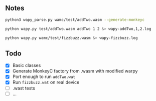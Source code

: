 ## Notes

```sh
python3 wapy_parse.py wamc/test/addTwo.wasm --generate-monkeyc

python wapy.py test/addTwo.wasm addTwo 1 2 &> wapy-addTwo,1,2.log

python wapy.py wamc/test/fizzbuzz.wasm &> wapy-fizzbuzz.log
```

## Todo
- [x] Basic classes
- [x] Generate MonkeyC factory from .wasm with modified warpy
- [x] Port enough to run `addTwo.wat`
- [x] Run `fizzbuzz.wat` on real device
- [ ] .wast tests
- [ ] ...